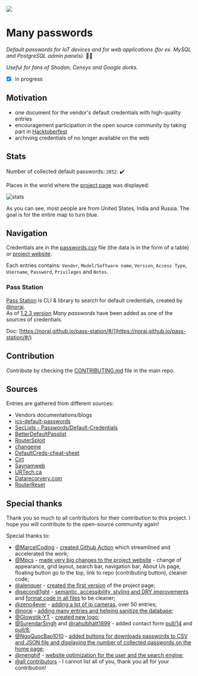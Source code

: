 ![](https://github.com/many-passwords/many-passwords/blob/main/many-passwords.png)

# Many passwords

_Default passwords for IoT devices and for web applications (for ex. MySQL and PostgreSQL admin panels)._ 🐱‍💻

_Useful for fans of Shodan, Censys and Google dorks._

- [x] in progress

## Motivation

- one document for the vendor's default credentials with high-quality entries
- encouragement participation in the open source community by taking part in [Hacktoberfest](https://hacktoberfest.digitalocean.com/)
- archiving credentials of no longer available on the web

## Stats

Number of collected default passwords: ``2852``. ✔️

Places in the world where the [project page](https://many-passwords.github.io/) was displayed:

![stats](https://github.com/many-passwords/many-passwords/assets/36797326/b0140c12-7304-4cea-9ec3-93d1e068bc6f)

<!-- ![stats](https://user-images.githubusercontent.com/36797326/141017341-bfd438ed-eca9-41c8-91ed-2fd3e1dbd973.png) -->
As you can see, most people are from United States, India and Russia. The goal is for the entire map to turn blue.

## Navigation

Credentials are in the [passwords.csv](https://github.com/many-passwords/many-passwords/blob/main/passwords.csv) file (the data is in the form of a table) or [project website](https://many-passwords.github.io/).

Each entries contains: ``Vendor``, ``Model/Software name``, ``Version``, ``Access Type``, ``Username``, ``Password``, ``Privileges`` and ``Notes``.

### Pass Station

[Pass Station](https://github.com/noraj/pass-station) is CLI & library to search for default credentials, created by [@noraj](https://github.com/noraj).  
As of [1.2.3 version](https://github.com/noraj/pass-station/releases/tag/v1.2.3) _Many passwords_ have been added as one of the sources of credentials.

Doc: [https://noraj.github.io/pass-station/#/](https://noraj.github.io/pass-station/#/)

## Contribution

Contribute <!-- in the main repository --> by checking the [CONTRIBUTING.md](https://github.com/many-passwords/many-passwords/blob/main/CONTRIBUTING.md) file in the main repo<!--or    
contribute in the web repository by checking the [CONTRIBUTING.md](https://github.com/many-passwords/many-passwords.github.io/blob/main/CONTRIBUTING.md) file in website repo. -->.
## Sources

Entries are gathered from different sources:

- Vendors documentations/blogs
- [ics-default-passwords](https://github.com/arnaudsoullie/ics-default-passwords/)
- [SecLists - Passwords/Default-Credentials](https://github.com/danielmiessler/SecLists/tree/master/Passwords/Default-Credentials)
- [BetterDefaultPasslist](https://github.com/govolution/betterdefaultpasslist)
- [RouterSploit](https://github.com/threat9/routersploit)
- [changeme](https://github.com/ztgrace/changeme)
- [DefaultCreds-cheat-sheet](https://github.com/ihebski/DefaultCreds-cheat-sheet)
- [Cirt](https://cirt.net/passwords)
- [Saynamweb](https://sites.google.com/site/saynamweb/password)
- [URTech.ca](https://www.urtech.ca/2011/12/default-passwords/)
- [Datarecorvery.com](https://datarecovery.com/rd/default-passwords/)
- [RouterReset](https://www.router-reset.com/default-router-password-lookup)

## Special thanks

Thank you so much to all contributors for their contribution to this project. I hope you will contribute to the open-source community again!

Special thanks to:

- [@MarcelCoding](https://github.com/MarcelCoding) - [created Github Action](https://github.com/many-passwords/many-passwords/pull/49) which streamlined and accelerated the work;
- [@Mpcs](https://github.com/Mpcs) - [made very big changes to the project website](https://github.com/many-passwords/many-passwords/pull/41) - change of appearance, grid layout, search bar, navigation bar, About Us page, floating button go to the top, link to repo (contributing button), cleaner code;
- [@alenquer](https://github.com/alenquer) - [created the first version](https://github.com/many-passwords/many-passwords/pull/37) of the project page;
- [@secondl1ght](https://github.com/secondl1ght) - [semantic, accessibility, styling and DRY improvements](https://github.com/many-passwords/many-passwords.github.io/pull/1) and [format code in all files](https://github.com/many-passwords/many-passwords.github.io/pull/2) to be cleaner;
- [@zeno4ever](https://github.com/zeno4ever) - [adding a lot of ip cameras](https://github.com/many-passwords/many-passwords/pull/60), over 50 entries;
- [@noraj](https://github.com/noraj) - [adding many entries and helping sanitize the database](https://github.com/many-passwords/many-passwords/pulls?q=is%3Apr+author%3Anoraj+is%3Aclosed);
- [@Glowstik-YT](https://github.com/Glowstik-YT) - [created new logo](https://github.com/many-passwords/many-passwords/pull/80);
- [@SurendarSingh](https://github.com/SurendarSingh) and [@rahulbhatt1899](https://github.com/rahulbhatt1899) - added contact form [pull/14](https://github.com/many-passwords/many-passwords.github.io/pull/14) and [pull/8](https://github.com/many-passwords/many-passwords.github.io/pull/8);
- [@NgoQuocBao1010](https://github.com/NgoQuocBao1010) - [added buttons for downloads passwords to CSV and JSON file and displaying the number of collected passwords on the home page](https://github.com/many-passwords/many-passwords.github.io/issues/20);
- [@menghif](https://github.com/menghif) - [website optimization for the user and the search engine](https://github.com/many-passwords/many-passwords.github.io/pull/28);
- [@all contributors](https://github.com/many-passwords/many-passwords/graphs/contributors) - I cannot list all of you, thank you all for your contribution!
